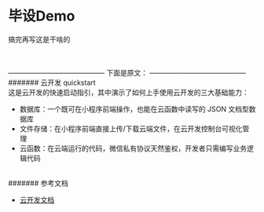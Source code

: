 # 毕设Demo

搞完再写这是干啥的


</br>
</br>
——————————————
下面是原文：
——————————————
</br>
####### 云开发 quickstart 
</br>
这是云开发的快速启动指引，其中演示了如何上手使用云开发的三大基础能力：

- 数据库：一个既可在小程序前端操作，也能在云函数中读写的 JSON 文档型数据库
- 文件存储：在小程序前端直接上传/下载云端文件，在云开发控制台可视化管理
- 云函数：在云端运行的代码，微信私有协议天然鉴权，开发者只需编写业务逻辑代码
</br>
####### 参考文档

- [云开发文档](https://developers.weixin.qq.com/miniprogram/dev/wxcloud/basis/getting-started.html)

